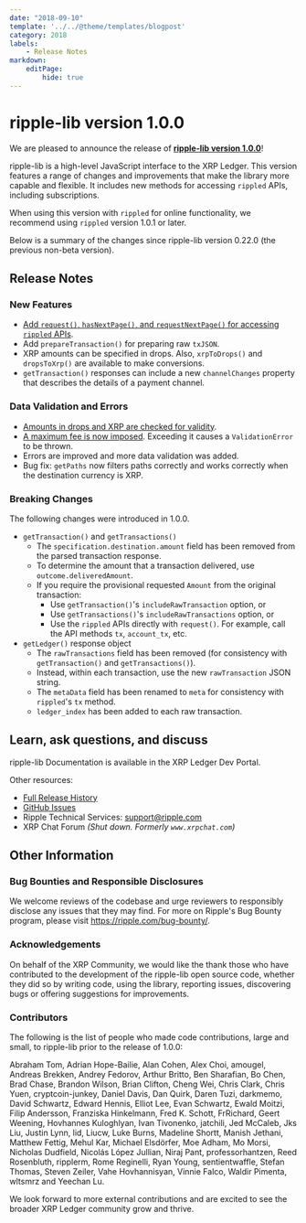 ```yaml
---
date: "2018-09-10"
template: '../../@theme/templates/blogpost'
category: 2018
labels:
    - Release Notes
markdown:
    editPage:
        hide: true
---
```

# ripple-lib version 1.0.0

We are pleased to announce the release of **[ripple-lib version 1.0.0](https://github.com/ripple/ripple-lib/releases/tag/1.0.0)**!

ripple-lib is a high-level JavaScript interface to the XRP Ledger. This version features a range of changes and improvements that make the library more capable and flexible. It includes new methods for accessing `rippled` APIs, including subscriptions.

When using this version with `rippled` for online functionality, we recommend using `rippled` version 1.0.1 or later.

Below is a summary of the changes since ripple-lib version 0.22.0 (the previous non-beta version).


## Release Notes

### New Features

* [Add `request()`, `hasNextPage()`, and `requestNextPage()` for accessing `rippled` APIs](https://github.com/ripple/ripple-lib/blob/09541dae86bc859bf5928ac65b2645dfaaf7f8b1/docs/index.md#rippled-apis).
* Add `prepareTransaction()` for preparing raw `txJSON`.
* XRP amounts can be specified in drops. Also, `xrpToDrops()` and `dropsToXrp()` are available to make conversions.
* `getTransaction()` responses can include a new `channelChanges` property that describes the details of a payment channel.

### Data Validation and Errors

* [Amounts in drops and XRP are checked for validity](https://github.com/ripple/ripple-lib/blob/develop/HISTORY.md#100-beta1-2018-05-24).
* [A maximum fee is now imposed](https://github.com/ripple/ripple-lib/blob/develop/HISTORY.md#100-beta2-2018-06-08). Exceeding it causes a `ValidationError` to be thrown.
* Errors are improved and more data validation was added.
* Bug fix: `getPaths` now filters paths correctly and works correctly when the destination currency is XRP.


### Breaking Changes

The following changes were introduced in 1.0.0.

* `getTransaction()` and `getTransactions()`
    * The `specification.destination.amount` field has been removed from the parsed transaction response.
    * To determine the amount that a transaction delivered, use `outcome.deliveredAmount`.
    * If you require the provisional requested `Amount` from the original transaction:
        * Use `getTransaction()`'s `includeRawTransaction` option, or
        * Use `getTransactions()`'s `includeRawTransactions` option, or
        * Use the `rippled` APIs directly with `request()`. For example, call the API methods `tx`, `account_tx`, etc.
* `getLedger()` response object
    * The `rawTransactions` field has been removed (for consistency with `getTransaction()` and `getTransactions()`).
    * Instead, within each transaction, use the new `rawTransaction` JSON string.
    * The `metaData` field has been renamed to `meta` for consistency with `rippled`'s `tx` method.
    * `ledger_index` has been added to each raw transaction.


## Learn, ask questions, and discuss

ripple-lib Documentation is available in the XRP Ledger Dev Portal.

Other resources:

* [Full Release History](https://github.com/ripple/ripple-lib/blob/develop/HISTORY.md)
* [GitHub Issues](https://github.com/ripple/ripple-lib/issues)
* Ripple Technical Services: <support@ripple.com>
* XRP Chat Forum _(Shut down. Formerly `www.xrpchat.com`)_

## Other Information

### Bug Bounties and Responsible Disclosures

We welcome reviews of the codebase and urge reviewers to responsibly disclose any issues that they may find. For more on Ripple's Bug Bounty program, please visit <https://ripple.com/bug-bounty/>.

### Acknowledgements

On behalf of the XRP Community, we would like the thank those who have contributed to the development of the ripple-lib open source code, whether they did so by writing code, using the library, reporting issues, discovering bugs or offering suggestions for improvements.

### Contributors

The following is the list of people who made code contributions, large and small, to ripple-lib prior to the release of 1.0.0:

Abraham Tom, Adrian Hope-Bailie, Alan Cohen, Alex Choi, amougel, Andreas Brekken, Andrey Fedorov, Arthur Britto, Ben Sharafian, Bo Chen, Brad Chase, Brandon Wilson, Brian Clifton, Cheng Wei, Chris Clark, Chris Yuen, cryptcoin-junkey, Daniel Davis, Dan Quirk, Daren Tuzi, darkmemo, David Schwartz, Edward Hennis, Elliot Lee, Evan Schwartz, Ewald Moitzi, Filip Andersson, Franziska Hinkelmann, Fred K. Schott, FrRichard, Geert Weening, Hovhannes Kuloghlyan, Ivan Tivonenko, jatchili, Jed McCaleb, Jks Liu, Justin Lynn, lid, Liucw, Luke Burns, Madeline Shortt, Manish Jethani, Matthew Fettig, Mehul Kar, Michael Elsdörfer, Moe Adham, Mo Morsi, Nicholas Dudfield, Nicolás López Jullian, Niraj Pant, professorhantzen, Reed Rosenbluth, ripplerm, Rome Reginelli, Ryan Young, sentientwaffle, Stefan Thomas, Steven Zeiler, Vahe Hovhannisyan, Vinnie Falco, Waldir Pimenta, wltsmrz and Yeechan Lu.

We look forward to more external contributions and are excited to see the broader XRP Ledger community grow and thrive.
